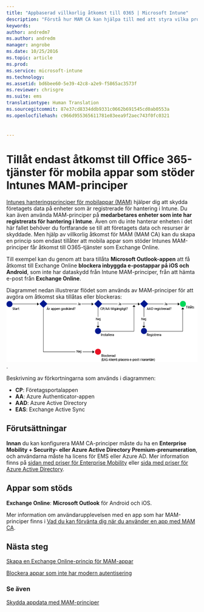 ```yaml
---
title: "Appbaserad villkorlig åtkomst till 0365 | Microsoft Intune"
description: "Förstå hur MAM CA kan hjälpa till med att styra vilka program som har åtkomst till O365-tjänster."
keywords: 
author: andredm7
ms.author: andredm
manager: angrobe
ms.date: 10/25/2016
ms.topic: article
ms.prod: 
ms.service: microsoft-intune
ms.technology: 
ms.assetid: bd6bee60-5e39-42c8-a2e9-f5865ac3573f
ms.reviewer: chrisgre
ms.suite: ems
translationtype: Human Translation
ms.sourcegitcommit: 87e37cd8334ddb9331c0662b691545cd0ab0553a
ms.openlocfilehash: c966d955365611781e83eea9f2aec743f0fc0321


---
```


# <a name="allow-only-mobile-apps-that-support-intune-mam-policies-to-access-office-365-services"></a>Tillåt endast åtkomst till Office 365-tjänster för mobila appar som stöder Intunes MAM-principer
[Intunes hanteringsprinciper för mobilappar (MAM)](protect-apps-and-data-with-microsoft-intune.md) hjälper dig att skydda företagets data på enheter som är registrerade för hantering i Intune. Du kan även använda MAM-principer på **medarbetares enheter som inte har registrerats för hantering i Intune**.  Även om du inte hanterar enheten i det här fallet behöver du fortfarande se till att företagets data och resurser är skyddade. Men hjälp av villkorlig åtkomst för MAM (MAM CA) kan du skapa en princip som endast tillåter att mobila appar som stöder Intunes MAM-principer får åtkomst till O365-tjänster som Exchange Online.

Till exempel kan du genom att bara tillåta **Microsoft Outlook-appen** att få åtkomst till Exchange Online **blockera inbyggda e-postappar på iOS och Android**, som inte har dataskydd från Intune MAM-principer, från att hämta e-post från **Exchange Online**.

Diagrammet nedan illustrerar flödet som används av MAM-principer för att avgöra om åtkomst ska tillåtas eller blockeras: ![Diagram som illustrerar de olika kriterierna för att avgöra om åtkomsten ska tillåtas eller blockeras ](../media/mam-ca-decision-flow_simple.png).

Beskrivning av förkortningarna som används i diagrammen:
* **CP**: Företagsportalappen
* **AA**: Azure Authenticator-appen
* **AAD**: Azure Active Directory
* **EAS**: Exchange Active Sync

## <a name="prerequisites"></a>Förutsättningar
**Innan** du kan konfigurera MAM CA-principer måste du ha en **Enterprise Mobility + Security- eller Azure Active Directory Premium-prenumeration**, och användarna måste ha licens för EMS eller Azure AD. Mer information finns på [sidan med priser för Enterprise Mobility](https://www.microsoft.com/en-us/cloud-platform/enterprise-mobility-pricing) eller [sida med priser för Azure Active Directory](https://azure.microsoft.com/en-us/pricing/details/active-directory/).


## <a name="supported-apps"></a>Appar som stöds
**Exchange Online**: **Microsoft Outlook** för Android och iOS.

Mer information om användarupplevelsen med en app som har MAM-principer finns i [Vad du kan förvänta dig när du använder en app med MAM CA](use-apps-with-mam-ca.md).


## <a name="next-steps"></a>Nästa steg
[Skapa en Exchange Online-princip för MAM-appar](mam-ca-for-exchange-online.md)

[Blockera appar som inte har modern autentisering](block-apps-with-no-modern-authentication.md)

### <a name="see-also"></a>Se även

[Skydda appdata med MAM-principer](protect-app-data-using-mobile-app-management-policies-with-microsoft-intune.md)



<!--HONumber=Dec16_HO2-->


